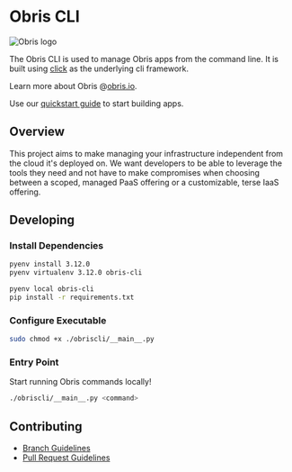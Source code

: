 # Obris CLI
![Obris logo](./assets/images/obris-logo.svg)

The Obris CLI is used to manage Obris apps from the command line. 
It is built using [click](https://click.palletsprojects.com/en/8.1.x/) 
as the underlying cli framework.  

Learn more about Obris @[obris.io](https://obris.io).

Use our [quickstart guide](https://www.obris.io/docs/quickstart) to start building apps.

## Overview

This project aims to make managing your infrastructure independent from the cloud it's deployed on.  We want developers 
to be able to leverage the tools they need and not have to make compromises when choosing between a scoped, managed 
PaaS offering or a customizable, terse IaaS offering.

## Developing

### Install Dependencies

```bash
pyenv install 3.12.0
pyenv virtualenv 3.12.0 obris-cli

pyenv local obris-cli
pip install -r requirements.txt
```

### Configure Executable

```bash
sudo chmod +x ./obriscli/__main__.py
```

### Entry Point

Start running Obris commands locally!

```bash
./obriscli/__main__.py <command>
```

## Contributing

* [Branch Guidelines](docs/contributing/branch_guidelines.md)
* [Pull Request Guidelines](./.github/PULL_REQUEST_TEMPLATE.md)

